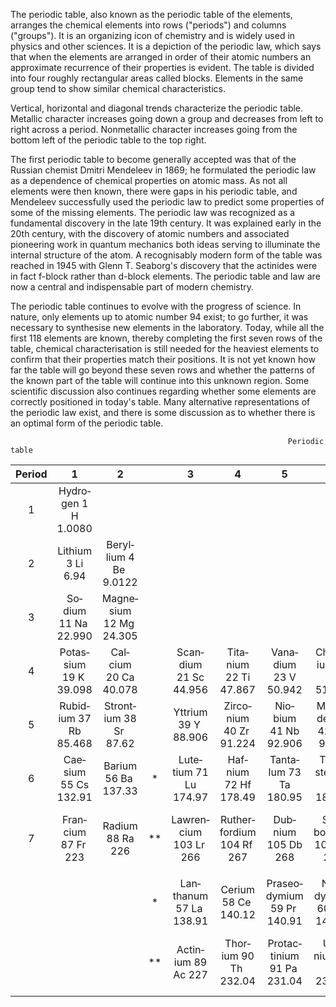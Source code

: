 ﻿The periodic table, also known as the periodic table of the elements, arranges the chemical elements into rows ("periods") and columns ("groups"). It is an organizing icon of chemistry and is widely used in physics and other sciences. It is a depiction of the periodic law, which says that when the elements are arranged in order of their atomic numbers an approximate recurrence of their properties is evident. The table is divided into four roughly rectangular areas called blocks. Elements in the same group tend to show similar chemical characteristics.

Vertical, horizontal and diagonal trends characterize the periodic table. Metallic character increases going down a group and decreases from left to right across a period. Nonmetallic character increases going from the bottom left of the periodic table to the top right.

The first periodic table to become generally accepted was that of the Russian chemist Dmitri Mendeleev in 1869; he formulated the periodic law as a dependence of chemical properties on atomic mass. As not all elements were then known, there were gaps in his periodic table, and Mendeleev successfully used the periodic law to predict some properties of some of the missing elements. The periodic law was recognized as a fundamental discovery in the late 19th century. It was explained early in the 20th century, with the discovery of atomic numbers and associated pioneering work in quantum mechanics both ideas serving to illuminate the internal structure of the atom. A recognisably modern form of the table was reached in 1945 with Glenn T. Seaborg's discovery that the actinides were in fact f-block rather than d-block elements. The periodic table and law are now a central and indispensable part of modern chemistry.

The periodic table continues to evolve with the progress of science. In nature, only elements up to atomic number 94 exist; to go further, it was necessary to synthesise new elements in the laboratory. Today, while all the first 118 elements are known, thereby completing the first seven rows of the table, chemical characterisation is still needed for the heaviest elements to confirm that their properties match their positions. It is not yet known how far the table will go beyond these seven rows and whether the patterns of the known part of the table will continue into this unknown region. Some scientific discussion also continues regarding whether some elements are correctly positioned in today's table. Many alternative representations of the periodic law exist, and there is some discussion as to whether there is an optimal form of the periodic table.

                                                                  Periodic table

|Period|1|2||3|4|5|6|7|8|9|10|11|12|13|14|15|16|17|18|
| :--: | :--: | :--: | :--: | :--: | :--: | :--: | :--: | :--: | :--: | :--: | :--: | :--: | :--: | :--: | :--: | :--: | :--: | :--: | :--: |
|1| Hydro­gen 1 H​ 1.0080 | | ||||||||||||||||	He­lium 2 He 4.0026|
|2| Lith­ium 3 Li​ 6.94 | Beryl­lium 4 Be ​9.0122  ||||||||||||Boron 5 B​ 10.81|Carbon 6 C ​12.011|Nitro­gen 7 N ​14.007|Oxy­gen 8 O​ 15.999|Fluor­ine 9 F ​18.998|Neon 10 Ne 20.180|
|3| So­dium 11 Na ​22.990 |  Magne­sium 12 Mg ​24.305  ||||||||||||Alumin­ium 13 A l​26.982|Sili­con 14S i ​28.085|Phos­phorus 15 P​ 30.974|Sulfur 16 S​ 32.06|Chlor­ine 17 C l35.45|Argon 18 Ar​ 39.95|
|4| Potas­sium 19 K ​39.098|Cal­cium 20 Ca​ 40.078||Scan­dium 21 Sc​ 44.956|Tita­nium 22 Ti​ 47.867|Vana­dium 23 V​ 50.942|Chrom­ium 24 Cr ​51.996|Manga­nese 25 Mn​ 54.938|Iron 26 Fe​ 55.845|Cobalt 27 Co​ 58.933|Nickel 28 Ni ​58.693|Copper 29 Cu​ 63.546|Zinc 30 Zn​ 65.38|Gallium 31 Ga ​69.723|Germa­nium 32 Ge​ 72.630|Arsenic33As​74.92|Sele­nium34Se​78.971|Bromine 35 Br ​79.904|Kryp­ton 36 Kr​ 83.798|Indium49 In ​114.82|Tin 50 Sn ​118.71|Anti­mony 51 Sb ​121.76|Tellur­ium 52 Te ​127.60|Iodine 53 I ​126.90|Xenon 54 Xe 131.29|Thallium 81 Tl ​204.38|Lead82 Pb​ 207.2|Bis­muth 83 Bi​ 208.98|Polo­nium 84 Po​209|Asta­tine 85 At​210|Radon 86 Rn ​222|
|5| Rubid­ium 37 Rb​ 85.468|Stront­ium 38 Sr ​87.62||Yttrium 39 Y ​88.906|Zirco­nium 40 Zr ​91.224|Nio­bium 41 Nb​ 92.906|Molyb­denum 42 Mo​ 95.95|Tech­netium 43 Tc ​97|Ruthe­nium 44 Ru​ 101.07|Rho­dium 45 Rh ​102.91|Pallad­ium 46 Pd​ 106.42|Silver 47 Ag​ 107.87|Cad­mium 48 Cd​ 112.41|Indium 49 In​ 114.82|Tin 50 Sn​ 118.71|Anti­mony 51 Sb​ 121.76|Tellur­ium 52 Te​ 127.60|Iodine 53 I ​126.90|Xenon 54 Xe​ 131.29|
|6| Cae­sium 55 Cs​ 132.91|Ba­rium 56 Ba ​137.33|*|Lute­tium 71 Lu​ 174.97|Haf­nium 72 Hf​ 178.49|Tanta­lum 73 Ta 180.95|Tung­sten 74 W 183.84|Rhe­nium 75 Re 186.21|Os­mium 76O s 190.23|Iridium 77 Ir 192.22|Plat­inum 78 Pt​ 195.08|Gold 79 Au​ 196.97|Mer­cury 80 Hg ​200.59|Thallium 81 T l​204.38|Lead 82 Pb​ 207.2B|is­muth 83 Bi ​208.98|Polo­nium 84 Po 209| Asta­tine 85 At​ 210|Radon 86 Rn​ 222|
|7|Fran­cium 87 Fr ​223|Ra­dium 88 Ra 226|**|Lawren­cium 103 Lr ​266|Ruther­fordium 104 Rf ​267|Dub­nium 105 Db ​268|Sea­borgium 106 Sg ​269|Bohr­ium 107 Bh ​270|Has­sium 108 Hs ​269| Meit­nerium 109 Mt ​278|Darm­stadtium 110 Ds ​281|Roent­genium 111 Rg ​282|Coper­nicium 112 Cn ​285|Nihon­ium 113 Nh​ 286|Flerov­ium 114 Fl ​289|Moscov­ium 115 Mc​ 290|Liver­morium 116 Lv​ 293|Tenness­ine 117 Ts​ 294|Oga­nesson 118 Og ​294|
||
||||*|Lan­thanum 57 La ​138.91|Cerium 58 Ce ​140.12|Praseo­dymium 59 Pr ​140.91|Neo­dymium 60 Nd ​144.24|Prome­thium 61 Pm ​145|Sama­rium 62 Sm ​150.36|Europ­ium 63 Eu ​151.96|Gadolin­ium 64 Gd ​157.25|Ter­bium 65 Tb ​158.93|Dyspro­sium 66 Dy ​162.50|Hol­mium 67 Ho ​164.93|Erbium 68 Er ​167.26|Thulium 69 Tm ​168.93|Ytter­bium 70 Yb ​173.05|
||||**|Actin­ium 89 Ac ​227|Thor­ium 90 Th ​232.04|Protac­tinium 91 Pa ​231.04|Ura­nium 92 U ​238.03|Neptu­nium 93 Np ​237|Pluto­nium 94 Pu ​244|Ameri­cium 95 Am ​243|Curium 96 Cm ​247|Berkel­ium 97 Bk ​247|Califor­nium 98 Cf 251|Einstei­nium 99 Es ​252|Fer­mium 100 Fm 257|Mende­levium 101 Md ​258|Nobel­ium 102 No ​259|
